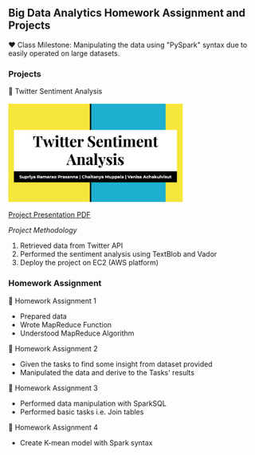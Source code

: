 ## **Big Data Analytics Homework Assignment and Projects**

:hearts: Class Milestone: Manipulating the data using "PySpark" syntax due to easily operated on large datasets. 

### Projects

:dart: Twitter Sentiment Analysis <br/>
<br/>
<img src="BigProjectCover.png" align="center" width="350"> <br/>
<br/>
[Project Presentation PDF](https://github.com/maimaiva/Academic-Projects-MSBA/blob/main/BigDataAnalytics/IDS561ProjectPresentationpdf.pdf)

_Project Methodology_
1. Retrieved data from Twitter API 
2. Performed the sentiment analysis using TextBlob and Vador 
3. Deploy the project on EC2 (AWS platform)


### Homework Assignment 

:dart: Homework Assignment 1 
- Prepared data
- Wrote MapReduce Function 
- Understood MapReduce Algorithm

:dart: Homework Assignment 2 
- Given the tasks to find some insight from dataset provided
- Manipulated the data and derive to the Tasks' results 

:dart: Homework Assignment 3
- Performed data manipulation with SparkSQL
- Performed basic tasks i.e. Join tables

:dart: Homework Assignment 4
- Create K-mean model with Spark syntax

